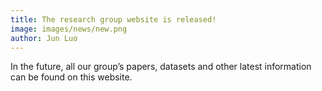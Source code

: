 ```yaml
---
title: The research group website is released!
image: images/news/new.png
author: Jun Luo
---
```


In the future, all our group’s papers, datasets and other latest information can be found on this website.
